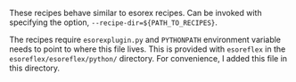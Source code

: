These recipes behave similar to esorex recipes. Can be invoked with specifying the option, `--recipe-dir=${PATH_TO_RECIPES}`. 

The recipes require `esorexplugin.py` and `PYTHONPATH` environment variable needs to point to where this file lives.
This is provided with `esoreflex` in the `esoreflex/esoreflex/python/` directory. For convenience, I added this file in this directory.
